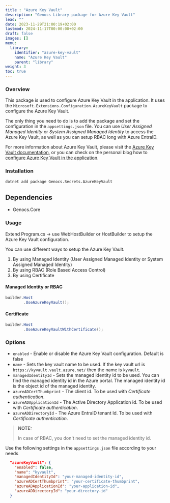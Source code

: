 ```yaml
---
title : "Azure Key Vault"
description: "Genocs Library package for Azure Key Vault"
lead: ""
date: 2023-11-29T21:00:19+02:00
lastmod: 2024-11-17T00:00:00+02:00
draft: false
images: []
menu:
  library:
    identifier: "azure-key-vault"
    name: "Azure Key Vault"
    parent: "library"
weight: 3
toc: true
---
```



### Overview
This package is used to configure Azure Key Vault in the application. It uses the `Microsoft.Extensions.Configuration.AzureKeyVault` package to configure the Azure Key Vault.

The only thing you need to do is to add the package and set the configuration in the `appsettings.json` file. You can use *User Assigned Managed Identity* or *System Assigned Managed Identity* to access the Azure Key Vault, as well as you can setup RBAC long with Azure EntraID.

For more information about Azure Key Vault, please visit the [Azure Key Vault documentation](https://docs.microsoft.com/en-us/azure/key-vault/), or you can check on the personal blog how to [configure Azure Key Vault in the application](https://genocs.github.io/2022/03/19/azurekeyvault.html).


### Installation

``` bash
dotnet add package Genocs.Secrets.AzureKeyVault
```

## Dependencies

- Genocs.Core

### Usage

Extend Program.cs -> use WebHostBuilder or HostBuilder to setup the Azure Key Vault configuration.

You can use different ways to setup the Azure Key Vault.
1. By using Managed Identity (User Assigned Managed Identity or System Assigned Managed Identity)
2. By using RBAC (Role Based Access Control)
3. By using Certificate


#### Managed Identity or RBAC
``` cs
builder.Host
        .UseAzureKeyVault();
```

#### Certificate
``` cs
builder.Host
        .UseAzureKeyVaultWithCertificate();
```


### Options

- `enabled` - Enable or disable the Azure Key Vault configuration. Default is false
- `name` - Sets the key vault name to be used. If the key vault url is `https://kyvault.vault.azure.net/` then the name is `kyvault`.
- `managedIdentityId` - Sets the managed identity id to be used. You can find the managed identity id in the Azure portal. The managed identity id is the object id of the managed identity.
- `azureADCertThumbprint` - The client id. To be used with *Certificate authentication*.
- `azureADApplicationId` - The Active Directory Application id. To be used with *Certificate authentication*.
- `azureADDirectoryId` - The Azure EntraID tenant Id. To be used with *Certificate authentication*.


> **NOTE:** 
>
> In case of RBAC, you don't need to set the managed identity id.


Use the following settings in the `appsettings.json` file according to your needs

```json
  "azureKeyVault": {
    "enabled": false,
    "name": "kyvault",
    "managedIdentityId": "your-managed-identity-id",
    "azureADCertThumbprint": "your-certificate-thumbprint",
    "azureADApplicationId": "your-application-id",
    "azureADDirectoryId": "your-directory-id"
  }
```